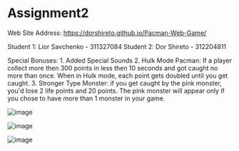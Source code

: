 # Assignment2
Web Site Address: https://dorshireto.github.io/Pacman-Web-Game/

Student 1: Lior Savchenko - 311327084
Student 2: Dor Shireto - 312204811

Special Bonuses: 
							1. Added Special Sounds 
							2. Hulk Mode Pacman: If a player collect more then 300 points in less then 10 seconds and got caught no more than once. 
							   When in Hulk mode, each point gets doubled until you get caught.
							3. Stronger Type Monster: if you get caught by the pink monster, you'd lose 2 life points and 20 points.
							   The pink monster will appear only if you chose to have more than 1 monster in your game.
 


![image](https://user-images.githubusercontent.com/45013022/135907901-b13ddadf-8cbf-409e-800c-44e62423691e.png)

![image](https://user-images.githubusercontent.com/45013022/135908091-f56afa57-b2da-481f-8daf-597fe979edce.png)

![image](https://user-images.githubusercontent.com/45013022/135908226-dee30864-b837-4f63-8fd9-f271b47c41cb.png)

